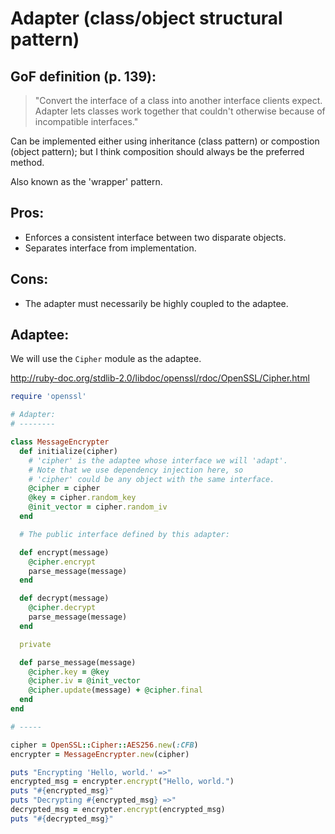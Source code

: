 # Adapter (class/object structural pattern)

## GoF definition (p. 139):

> "Convert the interface of a class into another interface clients expect. Adapter lets classes work together that couldn't otherwise because of incompatible interfaces."

Can be implemented either using inheritance (class pattern) or compostion (object pattern); but I think composition should always be the preferred method.

Also known as the 'wrapper' pattern.

## Pros:
* Enforces a consistent interface between two disparate objects.
* Separates interface from implementation.

## Cons:
* The adapter must necessarily be highly coupled to the adaptee.

## Adaptee:

We will use the `Cipher` module as the adaptee.

http://ruby-doc.org/stdlib-2.0/libdoc/openssl/rdoc/OpenSSL/Cipher.html

```ruby
require 'openssl'

# Adapter:
# --------

class MessageEncrypter
  def initialize(cipher)
    # 'cipher' is the adaptee whose interface we will 'adapt'.
    # Note that we use dependency injection here, so
    # 'cipher' could be any object with the same interface.
    @cipher = cipher
    @key = cipher.random_key
    @init_vector = cipher.random_iv
  end

  # The public interface defined by this adapter:

  def encrypt(message)
    @cipher.encrypt
    parse_message(message)
  end

  def decrypt(message)
    @cipher.decrypt
    parse_message(message)
  end

  private

  def parse_message(message)
    @cipher.key = @key
    @cipher.iv = @init_vector
    @cipher.update(message) + @cipher.final
  end
end

# -----

cipher = OpenSSL::Cipher::AES256.new(:CFB)
encrypter = MessageEncrypter.new(cipher)

puts "Encrypting 'Hello, world.' =>"
encrypted_msg = encrypter.encrypt("Hello, world.")
puts "#{encrypted_msg}"
puts "Decrypting #{encrypted_msg} =>"
decrypted_msg = encrypter.encrypt(encrypted_msg)
puts "#{decrypted_msg}"
```
